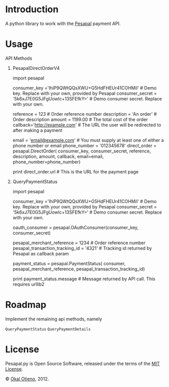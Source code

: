Introduction
============

A python library to work with the [Pesapal](https://www.pesapal.com) payment API.

Usage
=====

API Methods

1. PesapalDirectOrderV4

    import pesapal

    consumer_key ='lhiP9QWtQQsXWU+G5HdFHEUr41COHMiI'  # Demo key. Replace with your own, provided by Pesapal
    consumer_secret = '5k6xJ7E0G5JFgUowlc+13SFEfkY='  # Demo consumer secret. Replace with your own.

    reference = 123  # Order reference number
    description = 'An order'  # Order description
    amount = 1199.00  # The total cost of the order
    callback='http://example.com'  # The URL the user will be redirected to after making a payment

    email = 'email@example.com'  # You must supply at least one of either a phone number or email
    phone_number = '012345678'
    direct_order = pesapal.DirectOrder(
        consumer_key,
        consumer_secret,
        reference,
        description,
        amount,
        callback,
        email=email,
        phone_number=phone_number)

    print direct_order.url  # This is the URL for the payment page

2. QueryPaymentStatus

    import pesapal

    consumer_key ='lhiP9QWtQQsXWU+G5HdFHEUr41COHMiI'  # Demo key. Replace with your own, provided by Pesapal
    consumer_secret = '5k6xJ7E0G5JFgUowlc+13SFEfkY='  # Demo consumer secret. Replace with your own.

    oauth_consumer = pesapal.OAuthConsumer(consumer_key, consumer_secret)

    pesapal_merchant_reference = 1234  # Order reference number
    pesapal_transaction_tracking_id = '4321'  # Tracking id returned by Pesapal as callback param

    payment_status = pesapal.PaymentStatus(
        consumer,
        pesapal_merchant_reference,
        pesapal_transaction_tracking_id)

    print payment_status.message  # Message returned by API call. This requires urllib2

Roadmap
=======

Implement the remaining api methods, namely

`QueryPaymentStatus`
`QueryPaymentDetails`

License
=======

Pesapal.py is Open Source Software, released under the terms of the [MIT License](http://www.opensource.org/licenses/mit-license.php).

&copy; [Okal Otieno](https://twitter.com/okalotieno), 2012.
